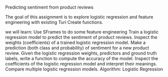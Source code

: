 Predicting sentiment from product reviews

The goal of this assignment is to explore logistic regression and feature engineering with existing Turi Create functions.

we will learn:
    Use SFrames to do some feature engineering
    Train a logistic regression model to predict the sentiment of product reviews.
    Inspect the weights (coefficients) of a trained logistic regression model.
    Make a prediction (both class and probability) of sentiment for a new product review.
    Given the logistic regression weights, predictors and ground truth labels, write a function to compute the accuracy of the model.
    Inspect the coefficients of the logistic regression model and interpret their meanings.
    Compare multiple logistic regression models.
Algorithm:
  Logistic Regression
